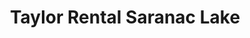 ---
title: "Taylor Rental Saranac Lake"
url: /saranac-lake/taylor-rental-saranac-lake/
shop: storage rental
---